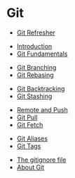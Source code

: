 # Git

- [Git Refresher](./git-refresher.md)

<div></div>

- [Introduction](./git-intro.md)
- [Git Fundamentals](./git-fundamentals.md)

<div></div>

- [Git Branching](./git-branching.md)
- [Git Rebasing](./git-rebase.md)

<div></div>

- [Git Backtracking](./git-backtracking.md)
- [Git Stashing](./git-stashing.md)

<div></div>

- [Remote and Push](./git-remote-push.md)
- [Git Pull](./git-pull.md)
- [Git Fetch](./git-fetch.md)

<div></div>

- [Git Aliases]()
- [Git Tags]()

<div></div>

- [The gitignore file]()
- [About Git]()
